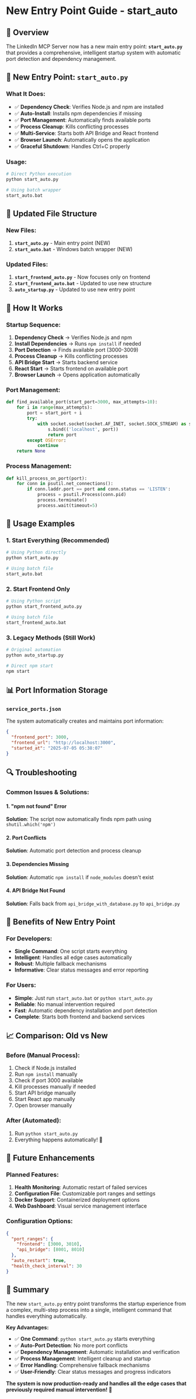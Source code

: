 # New Entry Point Guide - start_auto

## 🎯 Overview

The LinkedIn MCP Server now has a new main entry point: **`start_auto.py`** that provides a comprehensive, intelligent startup system with automatic port detection and dependency management.

## 🚀 New Entry Point: `start_auto.py`

### **What It Does:**
- ✅ **Dependency Check**: Verifies Node.js and npm are installed
- ✅ **Auto-Install**: Installs npm dependencies if missing
- ✅ **Port Management**: Automatically finds available ports
- ✅ **Process Cleanup**: Kills conflicting processes
- ✅ **Multi-Service**: Starts both API Bridge and React frontend
- ✅ **Browser Launch**: Automatically opens the application
- ✅ **Graceful Shutdown**: Handles Ctrl+C properly

### **Usage:**
```bash
# Direct Python execution
python start_auto.py

# Using batch wrapper
start_auto.bat
```

## 📁 Updated File Structure

### **New Files:**
1. **`start_auto.py`** - Main entry point (NEW)
2. **`start_auto.bat`** - Windows batch wrapper (NEW)

### **Updated Files:**
1. **`start_frontend_auto.py`** - Now focuses only on frontend
2. **`start_frontend_auto.bat`** - Updated to use new structure
3. **`auto_startup.py`** - Updated to use new entry point

## 🔧 How It Works

### **Startup Sequence:**
1. **Dependency Check** → Verifies Node.js and npm
2. **Install Dependencies** → Runs `npm install` if needed
3. **Port Detection** → Finds available port (3000-3009)
4. **Process Cleanup** → Kills conflicting processes
5. **API Bridge Start** → Starts backend service
6. **React Start** → Starts frontend on available port
7. **Browser Launch** → Opens application automatically

### **Port Management:**
```python
def find_available_port(start_port=3000, max_attempts=10):
    for i in range(max_attempts):
        port = start_port + i
        try:
            with socket.socket(socket.AF_INET, socket.SOCK_STREAM) as s:
                s.bind(('localhost', port))
                return port
        except OSError:
            continue
    return None
```

### **Process Management:**
```python
def kill_process_on_port(port):
    for conn in psutil.net_connections():
        if conn.laddr.port == port and conn.status == 'LISTEN':
            process = psutil.Process(conn.pid)
            process.terminate()
            process.wait(timeout=5)
```

## 🎯 Usage Examples

### **1. Start Everything (Recommended)**
```bash
# Using Python directly
python start_auto.py

# Using batch file
start_auto.bat
```

### **2. Start Frontend Only**
```bash
# Using Python script
python start_frontend_auto.py

# Using batch file
start_frontend_auto.bat
```

### **3. Legacy Methods (Still Work)**
```bash
# Original automation
python auto_startup.py

# Direct npm start
npm start
```

## 📊 Port Information Storage

### **`service_ports.json`**
The system automatically creates and maintains port information:

```json
{
  "frontend_port": 3000,
  "frontend_url": "http://localhost:3000",
  "started_at": "2025-07-05 05:38:07"
}
```

## 🔍 Troubleshooting

### **Common Issues & Solutions:**

#### **1. "npm not found" Error**
**Solution**: The script now automatically finds npm path using `shutil.which('npm')`

#### **2. Port Conflicts**
**Solution**: Automatic port detection and process cleanup

#### **3. Dependencies Missing**
**Solution**: Automatic `npm install` if `node_modules` doesn't exist

#### **4. API Bridge Not Found**
**Solution**: Falls back from `api_bridge_with_database.py` to `api_bridge.py`

## 🚀 Benefits of New Entry Point

### **For Developers:**
- **Single Command**: One script starts everything
- **Intelligent**: Handles all edge cases automatically
- **Robust**: Multiple fallback mechanisms
- **Informative**: Clear status messages and error reporting

### **For Users:**
- **Simple**: Just run `start_auto.bat` or `python start_auto.py`
- **Reliable**: No manual intervention required
- **Fast**: Automatic dependency installation and port detection
- **Complete**: Starts both frontend and backend services

## 📈 Comparison: Old vs New

### **Before (Manual Process):**
1. Check if Node.js installed
2. Run `npm install` manually
3. Check if port 3000 available
4. Kill processes manually if needed
5. Start API bridge manually
6. Start React app manually
7. Open browser manually

### **After (Automated):**
1. Run `python start_auto.py`
2. Everything happens automatically! 🎉

## 🔮 Future Enhancements

### **Planned Features:**
1. **Health Monitoring**: Automatic restart of failed services
2. **Configuration File**: Customizable port ranges and settings
3. **Docker Support**: Containerized deployment options
4. **Web Dashboard**: Visual service management interface

### **Configuration Options:**
```json
{
  "port_ranges": {
    "frontend": [3000, 3010],
    "api_bridge": [8001, 8010]
  },
  "auto_restart": true,
  "health_check_interval": 30
}
```

## 📝 Summary

The new `start_auto.py` entry point transforms the startup experience from a complex, multi-step process into a single, intelligent command that handles everything automatically.

**Key Advantages:**
- ✅ **One Command**: `python start_auto.py` starts everything
- ✅ **Auto-Port Detection**: No more port conflicts
- ✅ **Dependency Management**: Automatic installation and verification
- ✅ **Process Management**: Intelligent cleanup and startup
- ✅ **Error Handling**: Comprehensive fallback mechanisms
- ✅ **User-Friendly**: Clear status messages and progress indicators

**The system is now production-ready and handles all the edge cases that previously required manual intervention!** 🚀 